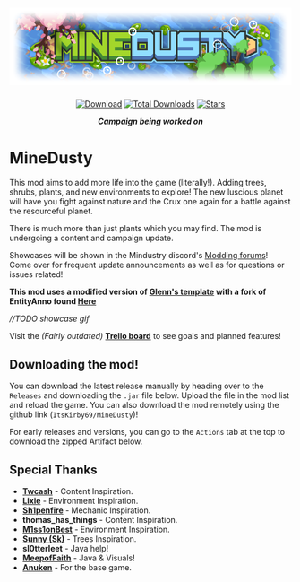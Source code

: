 # <div align=center>![Logo](assets/sprites/icon-git.png?)</div>
<div align="center">

[![Download](https://img.shields.io/github/v/release/ItsKirby69/MineDusty?color=a6d626&include_prereleases&label=DOWNLOAD%20LATEST%20RELEASE&logo=github&logoColor=a6d626&style=for-the-badge)](https://github.com/ItsKirby69/MineDusty/releases)
[![Total Downloads](https://img.shields.io/github/downloads/ItsKirby69/MineDusty/total?color=6083b0&label&logo=docusign&logoColor=white&style=for-the-badge)](https://github.com/ItsKirby69/MineDusty/releases)
[![Stars](https://img.shields.io/github/stars/ItsKirby69/MineDusty?style=for-the-badge&label=⭐%20Star%20Me!&color=6083b0)](https://github.com/ItsKirby69/MineDusty)

***Campaign being worked on***
</div>

# MineDusty
This mod aims to add more life into the game (literally!). Adding trees, shrubs, plants, and new environments to explore! The new luscious planet will have you fight against nature and the Crux one again for a battle against the resourceful planet.

There is much more than just plants which you may find. The mod is undergoing a content and campaign update.

Showcases will be shown in the Mindustry discord's [Modding forums](https://discord.com/channels/391020510269669376/1395862844427210862)! Come over for frequent update announcements as well as for questions or issues related!

**This mod uses a modified version of [Glenn's template](https://github.com/GglLfr/MindustryModTemplate) with a fork of EntityAnno found [Here](https://github.com/ItsKirby69/EntityAnno)**

*//TODO showcase gif*

Visit the *(Fairly outdated)* **[Trello board](https://trello.com/b/1wTgcEBs/minedusty)** to see goals and planned features!

## Downloading the mod!
You can download the latest release manually by heading over to the `Releases` and downloading the `.jar` file below. Upload the file in the mod list and reload the game.
You can also download the mod remotely using the github link (`ItsKirby69/MineDusty`)!

For early releases and versions, you can go to the `Actions` tab at the top to download the zipped Artifact below.

## Special Thanks
- **[Twcash](https://github.com/Twcash/)** - Content Inspiration.
- **[Lixie](https://github.com/LixieWulf/)** - Environment Inspiration.
- **[Sh1penfire](https://github.com/Sh1penfire/)** - Mechanic Inspiration.
- **thomas_has_things** - Content Inspiration.
- **[M1ss1onBest](https://github.com/m1ss1onBest)** - Environment Inspiration.
- **[Sunny (Sk)](https://github.com/sk7725)** - Trees Inspiration.
- **sl0tterleet** - Java help!
- **[MeepofFaith](https://github.com/MEEPofFaith)** - Java & Visuals!
- **[Anuken](https://github.com/Anuken)** - For the base game.
